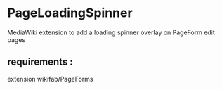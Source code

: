 # PageLoadingSpinner

MediaWiki extension to add a loading spinner overlay on PageForm edit pages

## requirements : 

extension wikifab/PageForms


